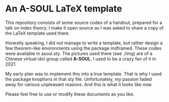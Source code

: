 # An A-SOUL LaTeX template

This repository consists of some source codes of a handout, prepared for 
a talk on index theory. I make it open source as I was asked to share a
copy of the LaTeX template used there.

Honestly speaking, I did not manage to write a template, but rather
design a few theorem-like environments using the package mdframed. 
These codes were available in asoul.sty. 
The pictures used there (see ./img) are of a Chinese virtual idol group
called **A-SOUL**. I used to be a crazy fan of it in 2021.

My early plan was to implement this into a true template. That is why I
used the package kvoptions in that sty file. Unfortunately, my passion
faded away for various unpleasant reasons. 
And this is what it looks like now.

Please feel free to use or modify these documents as you like. 
